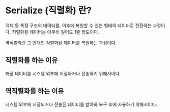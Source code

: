 # Serialize (직렬화) 란?
객체 등 특정 구조의 데이터를, 이후에 복원할 수 있는 형태의 데이터로 전환하는 과정이다.
직렬화된 데이터는 아무리 길어도 1줄 정도이다.

역직렬화란 그 반대인 직렬화된 데이터를 복원하는 과정이다.

## 직렬화를 하는 이유
해당 데이터를 시스템 외부에 저장하거나 전송하기 위해서이다.

## 역직렬화를 하는 이유
시스템 외부에 저장되거나 전송된 데이터를 받아와 복구 후에 사용하기 위해서이다.